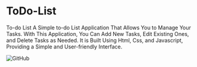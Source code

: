 # ToDo-List
To-do List A Simple to-do List Application That Allows You to Manage Your Tasks. With This Application, You Can Add New Tasks, Edit Existing Ones, and Delete Tasks as Needed. It is Built Using Html, Css, and Javascript, Providing a Simple and User-friendly Interface.

![GitHub](https://github.com/user-attachments/assets/1b5f4256-caeb-4868-a555-747fd90fd56a)
